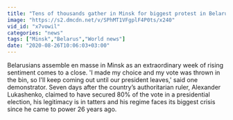 ```yaml
---
title: "Tens of thousands gather in Minsk for biggest protest in Belarus history \u2013 video"
image: "https://s2.dmcdn.net/v/SPhMT1VFgplF4P0ts/x240"
vid_id: "x7vowil"
categories: "news"
tags: ["Minsk","Belarus","World news"]
date: "2020-08-26T10:06:03+03:00"
---
```

Belarusians assemble en masse in Minsk as an extraordinary week of rising sentiment comes to a close. 'I made my choice and my vote was thrown in the bin, so I'll keep coming out until our president leaves,' said one demonstrator. Seven days after the country’s authoritarian ruler, Alexander Lukashenko, claimed to have secured 80% of the vote in a presidential election, his legitimacy is in tatters and his regime faces its biggest crisis since he came to power 26 years ago.
